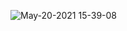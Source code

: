 ![May-20-2021 15-39-08](https://user-images.githubusercontent.com/8765687/119038819-93693f00-b981-11eb-98a1-42dc06901c14.gif)

